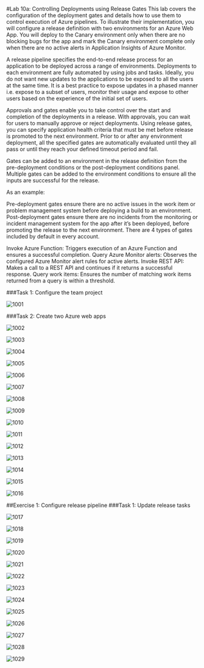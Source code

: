 #Lab 10a: Controlling Deployments using Release Gates
This lab covers the configuration of the deployment gates and details how to use them to control execution of Azure pipelines. To illustrate their implementation, you will configure a release definition with two environments for an Azure Web App. You will deploy to the Canary environment only when there are no blocking bugs for the app and mark the Canary environment complete only when there are no active alerts in Application Insights of Azure Monitor.

A release pipeline specifies the end-to-end release process for an application to be deployed across a range of environments. Deployments to each environment are fully automated by using jobs and tasks. Ideally, you do not want new updates to the applications to be exposed to all the users at the same time. It is a best practice to expose updates in a phased manner i.e. expose to a subset of users, monitor their usage and expose to other users based on the experience of the initial set of users.

Approvals and gates enable you to take control over the start and completion of the deployments in a release. With approvals, you can wait for users to manually approve or reject deployments. Using release gates, you can specify application health criteria that must be met before release is promoted to the next environment. Prior to or after any environment deployment, all the specified gates are automatically evaluated until they all pass or until they reach your defined timeout period and fail.

Gates can be added to an environment in the release definition from the pre-deployment conditions or the post-deployment conditions panel. Multiple gates can be added to the environment conditions to ensure all the inputs are successful for the release.

As an example:

Pre-deployment gates ensure there are no active issues in the work item or problem management system before deploying a build to an environment.
Post-deployment gates ensure there are no incidents from the monitoring or incident management system for the app after it’s been deployed, before promoting the release to the next environment.
There are 4 types of gates included by default in every account.

Invoke Azure Function: Triggers execution of an Azure Function and ensures a successful completion.
Query Azure Monitor alerts: Observes the configured Azure Monitor alert rules for active alerts.
Invoke REST API: Makes a call to a REST API and continues if it returns a successful response.
Query work items: Ensures the number of matching work items returned from a query is within a threshold.

###Task 1: Configure the team project

![1001](imagesEvidencia10/1001.PNG)

###Task 2: Create two Azure web apps

![1002](imagesEvidencia10/1002.PNG)

![1003](imagesEvidencia10/1003.PNG)

![1004](imagesEvidencia10/1004.PNG)

![1005](imagesEvidencia10/1005.PNG)

![1006](imagesEvidencia10/1006.PNG)

![1007](imagesEvidencia10/1007.PNG)

![1008](imagesEvidencia10/1008.PNG)

![1009](imagesEvidencia10/1009.PNG)

![1010](imagesEvidencia10/1010.PNG)

![1011](imagesEvidencia10/1011.PNG)

![1012](imagesEvidencia10/1012.PNG)

![1013](imagesEvidencia10/1013.PNG)

![1014](imagesEvidencia10/1014.PNG)

![1015](imagesEvidencia10/1015.PNG)

![1016](imagesEvidencia10/1016.PNG)

##Exercise 1: Configure release pipeline
###Task 1: Update release tasks

![1017](imagesEvidencia10/1017.PNG)

![1018](imagesEvidencia10/1018.PNG)

![1019](imagesEvidencia10/1019.PNG)

![1020](imagesEvidencia10/1020.PNG)

![1021](imagesEvidencia10/1021.PNG)

![1022](imagesEvidencia10/1022.PNG)

![1023](imagesEvidencia10/1023.PNG)

![1024](imagesEvidencia10/1024.PNG)

![1025](imagesEvidencia10/1025.PNG)

![1026](imagesEvidencia10/1026.PNG)

![1027](imagesEvidencia10/1027.PNG)

![1028](imagesEvidencia10/1028.PNG)

![1029](imagesEvidencia10/1029.PNG)
